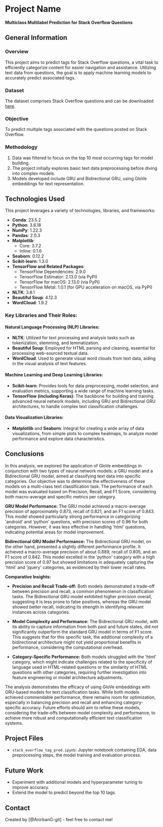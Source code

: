# Project Name
**Multiclass Multilabel Prediction for Stack Overflow Questions**

## General Information

### Overview
This project aims to predict tags for Stack Overflow questions, a vital task to efficiently categorize content for easier navigation and assistance. Utilizing text data from questions, the goal is to apply machine learning models to accurately predict associated tags.

### Dataset
The dataset comprises Stack Overflow questions and can be downloaded [here](https://www.dropbox.com/s/5721wcs2guuykzl/stacksample.zip?dl=0).

### Objective
To predict multiple tags associated with the questions posted on Stack Overflow.

### Methodology
1. Data was filtered to focus on the top 10 most occurring tags for model building.
2. The project initially explores basic text data preprocessing before diving into complex models.
3. Models developed include GRU and Bidirectional GRU, using GloVe embeddings for text representation.

## Technologies Used

This project leverages a variety of technologies, libraries, and frameworks:

- **Conda**: 23.5.2
- **Python**: 3.8.18
- **NumPy**: 1.22.3
- **Pandas**: 2.0.3
- **Matplotlib**:
  - Core: 3.7.2
  - Inline: 0.1.6
- **Seaborn**: 0.12.2
- **Scikit-learn**: 1.3.0
- **TensorFlow and Related Packages**:
  - TensorFlow Dependencies: 2.9.0
  - TensorFlow Estimator: 2.13.0 (via PyPI)
  - TensorFlow for macOS: 2.13.0 (via PyPI)
  - TensorFlow Metal: 1.0.1 (for GPU acceleration on macOS, via PyPI)
- **NLTK**: 3.8.1
- **Beautiful Soup**: 4.12.3
- **WordCloud**: 1.9.2

### Key Libraries and Their Roles:

#### Natural Language Processing (NLP) Libraries:
- **NLTK**: Utilized for text processing and analysis tasks such as tokenization, stemming, and lemmatization.
- **Beautiful Soup**: Employed for HTML parsing and cleaning, essential for processing web-sourced textual data.
- **WordCloud**: Used to generate visual word clouds from text data, aiding in the visual analysis of text features.

#### Machine Learning and Deep Learning Libraries:
- **Scikit-learn**: Provides tools for data preprocessing, model selection, and evaluation metrics, supporting a wide range of machine learning tasks.
- **TensorFlow (including Keras)**: The backbone for building and training advanced neural network models, including GRU and Bidirectional GRU architectures, to handle complex text classification challenges.

#### Data Visualization Libraries:
- **Matplotlib** and **Seaborn**: Integral for creating a wide array of data visualizations, from simple plots to complex heatmaps, to analyze model performance and explore data characteristics.


## Conclusions
In this analysis, we explored the application of GloVe embeddings in conjunction with two types of neural network models: a GRU model and a Bidirectional GRU model, aimed at classifying text data into specific categories. Our objective was to determine the effectiveness of these models on a multi-class text classification task. The performance of each model was evaluated based on Precision, Recall, and F1 Score, considering both macro-average and specific metrics per category.

**GRU Model Performance:**
The GRU model achieved a macro-average precision of approximately 0.873, recall of 0.821, and an F1 score of 0.843. This model showed particularly strong performance in categorizing 'android' and 'python' questions, with precision scores of 0.96 for both categories. However, it was less effective in handling 'html' questions, indicating potential areas for model improvement.

**Bidirectional GRU Model Performance:**
The Bidirectional GRU model, on the other hand, presented a slightly different performance profile. It achieved a macro-average precision of about 0.889, recall of 0.805, and an F1 score of 0.842. This model excelled in the 'python' category with a high precision score of 0.97 but showed limitations in adequately capturing the 'html' and 'jquery' categories, as evidenced by their lower recall rates.

**Comparative Insights:**
- **Precision and Recall Trade-off:** Both models demonstrated a trade-off between precision and recall, a common phenomenon in classification tasks. The Bidirectional GRU model exhibited higher precision overall, suggesting it is less prone to false positives, whereas the GRU model showed better recall, indicating its strength in identifying relevant instances across categories.

- **Model Complexity and Performance:** The Bidirectional GRU model, with its ability to capture information from both past and future states, did not significantly outperform the standard GRU model in terms of F1 score. This suggests that for this specific task, the additional complexity of a bidirectional architecture might not yield proportional benefits in performance, considering the computational overhead.

- **Category-Specific Performance:** Both models struggled with the 'html' category, which might indicate challenges related to the specificity of language used in HTML-related questions or the similarity of HTML questions with other categories, requiring further investigation into feature engineering or model architecture adjustments.

The analysis demonstrates the efficacy of using GloVe embeddings with GRU-based models for text classification tasks. While both models achieved commendable performance, there remains room for optimization, especially in balancing precision and recall and enhancing category-specific accuracy. Future efforts should aim to refine these models, considering the trade-offs between model complexity and performance, to achieve more robust and computationally efficient text classification systems.

## Project Files
- `stack_overflow_tag_pred.ipynb`: Jupyter notebook containing EDA, data preprocessing steps, the model training and evaluation process.

## Future Work
- Experiment with additional models and hyperparameter tuning to improve accuracy.
- Extend the model to predict beyond the top 10 tags.

## Contact
Created by [@AnirbanG-git] - feel free to contact me!
